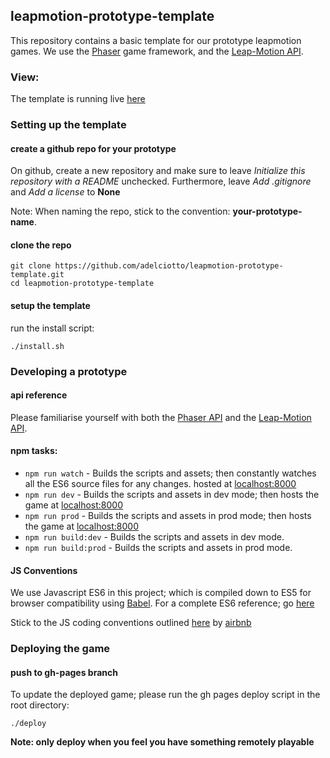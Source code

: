## leapmotion-prototype-template

This repository contains a basic template for our prototype leapmotion games. We use the [Phaser](http://phaser.io) game framework,
and the [Leap-Motion API](https://developer.leapmotion.com/documentation/javascript/devguide/Leap_Overview.html).

### View:

The template is running live [here](http://adelciotto.github.io/leapmotion-prototype-template/)

### Setting up the template

#### create a github repo for your prototype

On github, create a new repository and make sure to leave *Initialize this repository with a README* unchecked.
Furthermore, leave *Add .gitignore* and *Add a license* to **None**

Note: When naming the repo, stick to the convention: **your-prototype-name**.

#### clone the repo

```shell
git clone https://github.com/adelciotto/leapmotion-prototype-template.git
cd leapmotion-prototype-template
```

#### setup the template

run the install script:

```shell
./install.sh
```

### Developing a prototype

#### api reference

Please familiarise yourself with both the [Phaser API](http://phaser.io/docs) and the [Leap-Motion API](https://developer.leapmotion.com/documentation/javascript/devguide/Leap_Overview.html).

#### npm tasks:

* ```npm run watch``` - Builds the scripts and assets; then constantly watches all the ES6 source files for any changes. hosted at [localhost:8000](http://localhost:8000)
* ```npm run dev``` - Builds the scripts and assets in dev mode; then hosts the game at [localhost:8000](http://localhost:8000)
* ```npm run prod``` - Builds the scripts and assets in prod mode; then hosts the game at [localhost:8000](http://localhost:8000)
* ```npm run build:dev``` - Builds the scripts and assets in dev mode.
* ```npm run build:prod``` - Builds the scripts and assets in prod mode.

#### JS Conventions

We use Javascript ES6 in this project; which is compiled down to ES5 for browser compatibility using [Babel](https://babeljs.io/).
For a complete ES6 reference; go [here](https://babeljs.io/docs/learn-es2015/)

Stick to the JS coding conventions outlined [here](https://github.com/airbnb/javascript) by [airbnb](https://github.com/airbnb)

### Deploying the game

#### push to gh-pages branch

To update the deployed game; please run the gh pages deploy script in the root directory:

```shell
./deploy
```

**Note: only deploy when you feel you have something remotely playable**
